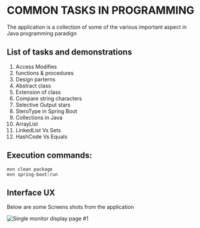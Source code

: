 # COMMON TASKS IN PROGRAMMING

The application is a collection of some of the various important aspect in Java programming paradign

## List of tasks and demonstrations

1. Access Modifies
2. functions & procedures
3. Design parterns
4. Abstract class
5. Extension of class
6. Compare string characters 
7. Selective Output stars
8. SteroType in Spring Boot
9. Collections in Java
10. ArrayList
11. LinkedList Vs Sets
12. HashCode Vs Equals


## Execution commands:  
```
mvn clean package
mvn spring-boot:run
```

## Interface UX

 Below are some Screens shots from the application

![ Single monitor display page #1 ](https://github.com/LINOSNCHENA/Investigation-and-programming-mathematics/blob/master/marvin/src/main/java/muntuxyz/page1.png)
